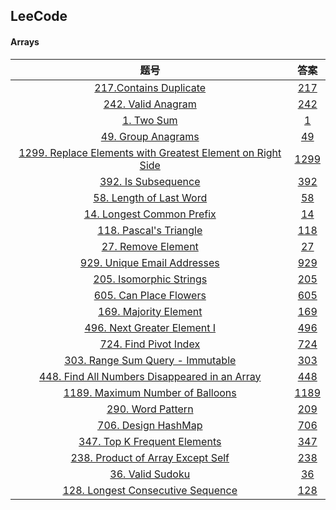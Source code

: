 ## LeeCode

#### Arrays

|                             题号                             |          答案          |
| :----------------------------------------------------------: | :--------------------: |
| [217.Contains Duplicate](https://leetcode.com/problems/contains-duplicate/description/) | [217](./Arrays/217.md) |
| [242. Valid Anagram](https://leetcode.com/problems/valid-anagram/description/) | [242](./Arrays/242.md) |
| [1. Two Sum](https://leetcode.com/problems/two-sum/description/) |        [1](./Arrays/1.md)        |
| [49. Group Anagrams](https://leetcode.com/problems/group-anagrams/description/) | [49](./Arrays/49.md) |
| [1299. Replace Elements with Greatest Element on Right Side](https://leetcode.com/problems/replace-elements-with-greatest-element-on-right-side/description/) |  [1299](./Arrays/1299.md) |
| [392. Is Subsequence](https://leetcode.com/problems/is-subsequence/description/) | [392](./Arrays/392.md) |
| [58. Length of Last Word](https://leetcode.com/problems/length-of-last-word/description/) | [58](./Arrays/58.md) |
| [14. Longest Common Prefix](https://leetcode.com/problems/longest-common-prefix/description/) | [14](./Arrays/14.md) |
| [118. Pascal's Triangle](https://leetcode.com/problems/pascals-triangle/description/) | [118](./Arrays/118.md) |
| [27. Remove Element](https://leetcode.com/problems/remove-element/description/) | [27](./Arrays/27.md) |
| [929. Unique Email Addresses](https://leetcode.com/problems/unique-email-addresses/) | [929](./Arrays/929.md) |
| [205. Isomorphic Strings](https://leetcode.com/problems/isomorphic-strings/description/) | [205](./Arrays/205.md) |
| [605. Can Place Flowers](https://leetcode.com/problems/can-place-flowers/description/) | [605](./Arrays/605.md) |
| [169. Majority Element](https://leetcode.com/problems/majority-element/description/) | [169](./Arrays/169.md) |
| [496. Next Greater Element I](https://leetcode.com/problems/next-greater-element-i/description/) | [496](./Arrays/496.md) |
| [724. Find Pivot Index](https://leetcode.com/problems/find-pivot-index/description/) | [724](./Arrays/724.md) |
| [303. Range Sum Query - Immutable](https://leetcode.com/problems/range-sum-query-immutable/description/) | [303](./Arrays/303.md) |
| [448. Find All Numbers Disappeared in an Array](https://leetcode.com/problems/find-all-numbers-disappeared-in-an-array/description/) | [448](./Arrays/448.md) |
| [1189. Maximum Number of Balloons](https://leetcode.com/problems/maximum-number-of-balloons/description/) | [1189](./Arrays/1189.md) |
| [290. Word Pattern](https://leetcode.com/problems/word-pattern/description/) | [209](./Arrays/290.md) |
| [706. Design HashMap](https://leetcode.com/problems/design-hashmap/description/) | [706](./Arrays/706.md) |
| [347. Top K Frequent Elements](https://leetcode.com/problems/top-k-frequent-elements/description/) | [347](./Arrays/347.md) |
| [238. Product of Array Except Self](https://leetcode.com/problems/product-of-array-except-self/description/) | [238](./Arrays/238.md) |
| [36. Valid Sudoku](https://leetcode.com/problems/valid-sudoku/description/) | [36](./Arrays/36.md) |
| [128. Longest Consecutive Sequence](https://leetcode.com/problems/longest-consecutive-sequence/description/) | [128](./Arrays/128.md) |